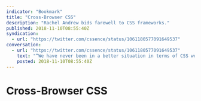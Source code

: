 ```yaml
---
indicator: "Bookmark"
title: "Cross-Browser CSS"
description: "Rachel Andrew bids farewell to CSS frameworks."
published: 2018-11-10T08:55:40Z
syndication:
  - url: "https://twitter.com/cssence/status/1061180577091649537"
conversation:
  - url: "https://twitter.com/cssence/status/1061180577091649537"
    text: "“We have never been in a better situation in terms of CSS working cross-browser.” [@rachelandrew](https://twitter.com/rachelandrew) [smashingmagazine.com/2018/11/css-frameworks-css-grid](https://www.smashingmagazine.com/2018/11/css-frameworks-css-grid/)"
    posted: 2018-11-10T08:55:40Z
---
```


# Cross-Browser CSS
